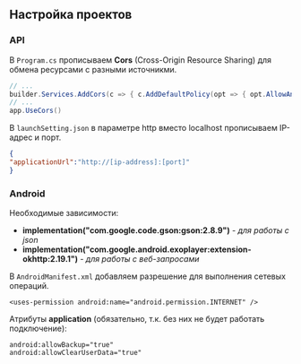 ## Настройка проектов

### API

В `Program.cs` прописываем **Cors** (Cross-Origin Resource Sharing) для обмена ресурсами с разными источникми.
```csharp
// ...
builder.Services.AddCors(c => { c.AddDefaultPolicy(opt => { opt.AllowAnyHeader().AllowAnyOrigin().AllowAnyMethod(); }); });
// ...
app.UseCors()
```
В `launchSetting.json` в параметре http вместо localhost прописываем IP-адрес и порт.
```json
{
"applicationUrl":"http://[ip-address]:[port]"
}
```

### Android
Необходимые зависимости:
+ **implementation("com.google.code.gson:gson:2.8.9")** - _для работы с json_
+ **implementation("com.google.android.exoplayer:extension-okhttp:2.19.1")** - _для работы с веб-запросами_

В `AndroidManifest.xml` добавляем разрешение для выполнения сетевых операций.
```xaml
<uses-permission android:name="android.permission.INTERNET" />
```
Атрибуты **application** (обязательно, т.к. без них не будет работать подключение):
```xaml
android:allowBackup="true"
android:allowClearUserData="true"
```
